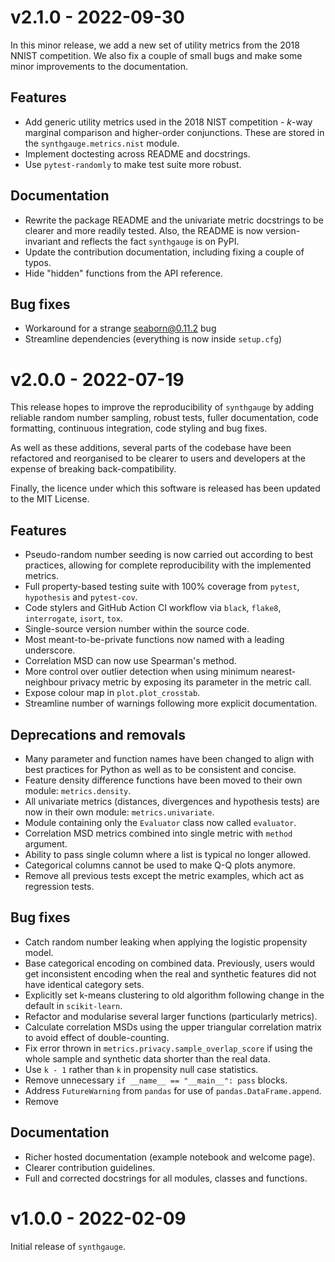 # v2.1.0 - 2022-09-30

In this minor release, we add a new set of utility metrics from the 2018 NNIST
competition. We also fix a couple of small bugs and make some minor improvements
to the documentation.

## Features

- Add generic utility metrics used in the 2018 NIST competition - *k*-way
  marginal comparison and higher-order conjunctions. These are stored in the
  `synthgauge.metrics.nist` module.
- Implement doctesting across README and docstrings.
- Use `pytest-randomly` to make test suite more robust.

## Documentation

- Rewrite the package README and the univariate metric docstrings to be clearer
  and more readily tested. Also, the README is now version-invariant and
  reflects the fact `synthgauge` is on PyPI.
- Update the contribution documentation, including fixing a couple of typos.
- Hide "hidden" functions from the API reference.

## Bug fixes

- Workaround for a strange seaborn@0.11.2 bug
- Streamline dependencies (everything is now inside `setup.cfg`)

# v2.0.0 - 2022-07-19

This release hopes to improve the reproducibility of `synthgauge` by adding
reliable random number sampling, robust tests, fuller documentation, code
formatting, continuous integration, code styling and bug fixes.

As well as these additions, several parts of the codebase have been refactored
and reorganised to be clearer to users and developers at the expense of
breaking back-compatibility.

Finally, the licence under which this software is released has been updated to
the MIT License.

## Features

- Pseudo-random number seeding is now carried out according to best practices,
  allowing for complete reproducibility with the implemented metrics.
- Full property-based testing suite with 100% coverage from `pytest`,
  `hypothesis` and `pytest-cov`.
- Code stylers and GitHub Action CI workflow via `black`, `flake8`,
  `interrogate`, `isort`, `tox`.
- Single-source version number within the source code.
- Most meant-to-be-private functions now named with a leading underscore.
- Correlation MSD can now use Spearman's method.
- More control over outlier detection when using minimum nearest-neighbour
  privacy metric by exposing its parameter in the metric call.
- Expose colour map in `plot.plot_crosstab`.
- Streamline number of warnings following more explicit documentation.

## Deprecations and removals

- Many parameter and function names have been changed to align with best
  practices for Python as well as to be consistent and concise.
- Feature density difference functions have been moved to their own module:
  `metrics.density`.
- All univariate metrics (distances, divergences and hypothesis tests) are now
  in their own module: `metrics.univariate`.
- Module containing only the `Evaluator` class now called `evaluator`.
- Correlation MSD metrics combined into single metric with `method` argument.
- Ability to pass single column where a list is typical no longer allowed.
- Categorical columns cannot be used to make Q-Q plots anymore.
- Remove all previous tests except the metric examples, which act as regression
  tests.

## Bug fixes

- Catch random number leaking when applying the logistic propensity model.
- Base categorical encoding on combined data. Previously, users would get
  inconsistent encoding when the real and synthetic features did not have
  identical category sets.
- Explicitly set k-means clustering to old algorithm following change in the
  default in `scikit-learn`.
- Refactor and modularise several larger functions (particularly metrics).
- Calculate correlation MSDs using the upper triangular correlation matrix to
  avoid effect of double-counting.
- Fix error thrown in `metrics.privacy.sample_overlap_score` if using the whole
  sample and synthetic data shorter than the real data.
- Use `k - 1` rather than `k` in propensity null case statistics.
- Remove unnecessary `if __name__ == "__main__": pass` blocks.
- Address `FutureWarning` from `pandas` for use of `pandas.DataFrame.append`.
- Remove

## Documentation

- Richer hosted documentation (example notebook and welcome page).
- Clearer contribution guidelines.
- Full and corrected docstrings for all modules, classes and functions.

# v1.0.0 - 2022-02-09

Initial release of `synthgauge`.
